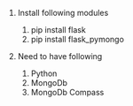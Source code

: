 1. Install following modules
    1. pip install flask
    2. pip install flask_pymongo

2. Need to have following
    1. Python
    2. MongoDb
    3. MongoDb Compass